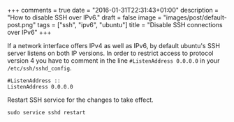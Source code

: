 +++
comments = true
date = "2016-01-31T22:31:43+01:00"
description = "How to disable SSH over IPv6."
draft = false
image = "images/post/default-post.png"
tags = ["ssh", "ipv6", "ubuntu"]
title = "Disable SSH connections over IPv6"
+++

If a network interface offers IPv4 as well as IPv6, by default ubuntu's SSH server listens on both IP versions. In order to restrict access to protocol version 4 you have to comment in the line `#ListenAddress 0.0.0.0` in your `/etc/ssh/sshd_config`.

	#ListenAddress ::
	ListenAddress 0.0.0.0

Restart SSH service for the changes to take effect.

	sudo service sshd restart